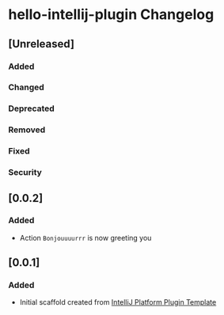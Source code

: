 <!-- Keep a Changelog guide -> https://keepachangelog.com -->

# hello-intellij-plugin Changelog

## [Unreleased]
### Added

### Changed

### Deprecated

### Removed

### Fixed

### Security
## [0.0.2]

### Added

- Action `Bonjouuuurrr` is now greeting you

## [0.0.1]
### Added
- Initial scaffold created from [IntelliJ Platform Plugin Template](https://github.com/JetBrains/intellij-platform-plugin-template)
